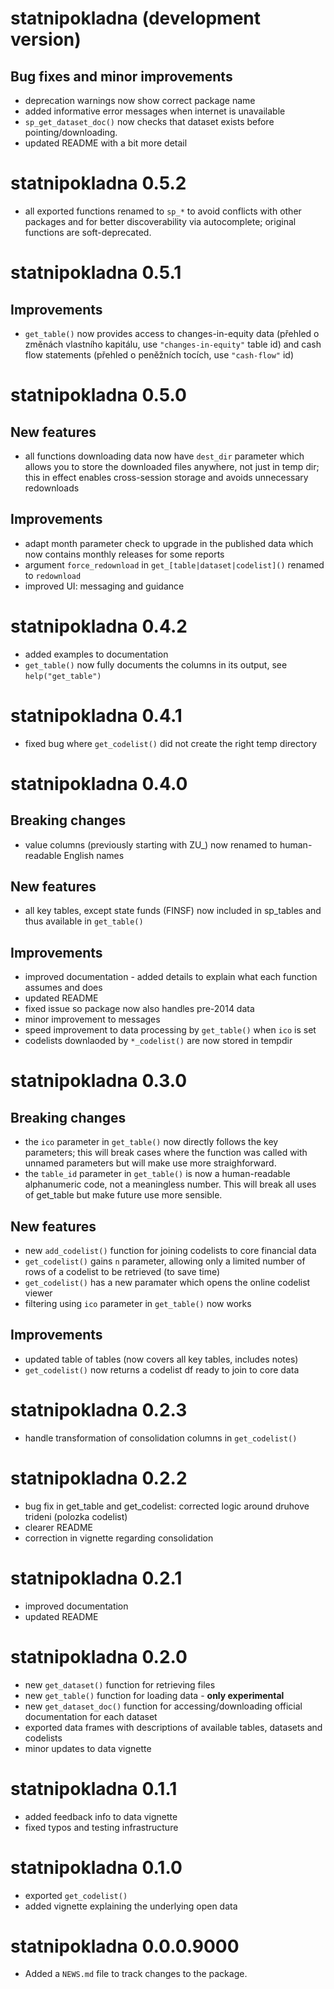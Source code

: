 # statnipokladna (development version)

## Bug fixes and minor improvements

* deprecation warnings now show correct package name
* added informative error messages when internet is unavailable
* `sp_get_dataset_doc()` now checks that dataset exists before pointing/downloading.
* updated README with a bit more detail

# statnipokladna 0.5.2

* all exported functions renamed to `sp_*` to avoid conflicts with other packages and for better discoverability via autocomplete; original functions are soft-deprecated.

# statnipokladna 0.5.1

## Improvements

* `get_table()` now provides access to changes-in-equity data (přehled o změnách vlastního kapitálu, use `"changes-in-equity"` table id) and cash flow statements (přehled o peněžních tocích, use `"cash-flow"` id)

# statnipokladna 0.5.0

## New features

* all functions downloading data now have `dest_dir` parameter which allows you to store the downloaded files anywhere, not just in temp dir; this in effect enables cross-session storage and avoids unnecessary redownloads

## Improvements

* adapt month parameter check to upgrade in the published data which now contains monthly releases for some reports
* argument `force_redownload` in `get_[table|dataset|codelist]()` renamed to `redownload`
* improved UI: messaging and guidance

# statnipokladna 0.4.2

* added examples to documentation
* `get_table()` now fully documents the columns in its output, see `help("get_table")`

# statnipokladna 0.4.1

* fixed bug where `get_codelist()` did not create the right temp directory

# statnipokladna 0.4.0

## Breaking changes

* value columns (previously starting with ZU_) now renamed to human-readable English names

## New features

* all key tables, except state funds (FINSF) now included in sp_tables and thus available in `get_table()`

## Improvements

* improved documentation - added details to explain what each function assumes and does
* updated README
* fixed issue so package now also handles pre-2014 data
* minor improvement to messages
* speed improvement to data processing by `get_table()` when `ico` is set
* codelists downlaoded by `*_codelist()` are now stored in tempdir

# statnipokladna 0.3.0

## Breaking changes

* the `ico` parameter in `get_table()` now directly follows the key parameters; this will break cases where the function was called with unnamed parameters but will make use more straighforward.
* the `table_id` parameter in `get_table()` is now a human-readable alphanumeric code, not a meaningless number. This will break all uses of get_table but make future use more sensible.

## New features

* new `add_codelist()` function for joining codelists to core financial data
* `get_codelist()` gains `n` parameter, allowing only a limited number of rows of a codelist to be retrieved (to save time)
* `get_codelist()` has a new paramater which opens the online codelist viewer
* filtering using `ico` parameter in `get_table()` now works

## Improvements

* updated table of tables (now covers all key tables, includes notes)
* `get_codelist()` now returns a codelist df ready to join to core data

# statnipokladna 0.2.3

* handle transformation of consolidation columns in `get_codelist()`

# statnipokladna 0.2.2

* bug fix in get_table and get_codelist: corrected logic around druhove trideni (polozka codelist)
* clearer README
* correction in vignette regarding consolidation

# statnipokladna 0.2.1

* improved documentation
* updated README

# statnipokladna 0.2.0

* new `get_dataset()` function for retrieving files 
* new `get_table()` function for loading data - **only experimental**
* new `get_dataset_doc()` function for accessing/downloading official documentation for each dataset
* exported data frames with descriptions of available tables, datasets and codelists
* minor updates to data vignette

# statnipokladna 0.1.1

* added feedback info to data vignette
* fixed typos and testing infrastructure

# statnipokladna 0.1.0

* exported `get_codelist()`
* added vignette explaining the underlying open data

# statnipokladna 0.0.0.9000

* Added a `NEWS.md` file to track changes to the package.
